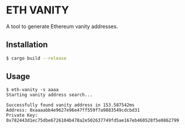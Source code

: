 # ETH VANITY

A tool to generate Ethereum vanity addresses.

## Installation

```bash
$ cargo build --release
```

## Usage

```
$ eth-vanity -s aaaa
Starting vanity address search...

Successfully found vanity address in 153.587542ms
Address: 0xaaaabb4e9627e96e47ff559f7a9883549cdcbd31
Private Key: 0x782443d1ec75dbe6726104b478a2e502637749fd5ae167eb460528f5e0862799
```

